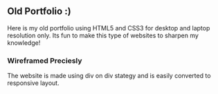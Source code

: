 ## Old Portfolio :)
Here is my old portfolio using  HTML5 and CSS3 for desktop and laptop resolution only. Its fun to make this type of websites to sharpen my knowledge!
### Wireframed Preciesly
The website is made using div on div stategy and is easily converted to responsive layout.

